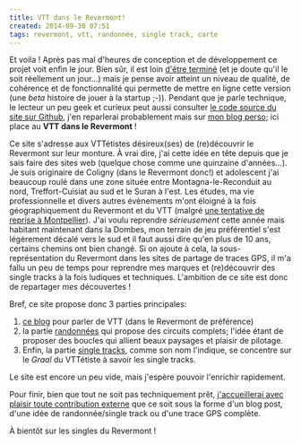 ```yaml
---
title: VTT dans le Revermont!
created: 2014-09-30 07:51
tags: revermont, vtt, randonnée, single track, carte
---
```


Et voila&nbsp;! Après pas mal d'heures de conception et de développement ce
projet voit enfin le jour. Bien sûr, il est loin [d'être
terminé](https://github.com/dpobel/revermont.bike/issues) (et je doute qu'il le
soit réellement un jour...) mais je pense avoir atteint un niveau de qualité,
de cohérence et de fonctionnalité qui permette de mettre en ligne cette version
(une *beta* histoire de jouer à la startup ;-)). Pendant que je parle
technique, le lecteur un peu geek et curieux peut aussi consulter [le code
source du site sur Github](https://github.com/dpobel/revermont.bike/), j'en
reparlerai probablement mais sur [mon blog perso](http://damien.pobel.fr); ici
place au **VTT dans le Revermont**&nbsp;!

Ce site s'adresse aux VTTétistes désireux(ses) de (re)découvrir le Revermont sur leur
monture. À vrai dire, j'ai cette idée en tête depuis que je sais faire des sites
web (quelque chose comme une quinzaine d'années...). Je suis originaire de
Coligny (dans le Revermont donc!) et adolescent j'ai beaucoup roulé dans une
zone située entre Montagna-le-Reconduit au nord, Treffort-Cuisiat au sud et le
Suran à l'est. Les études, ma vie professionnelle et divers autres évènements
m'ont éloigné à la fois géographiquement du Revermont et du VTT (malgré [une
tentative de reprise à
Montpellier](http://damien.pobel.fr/post/vtt-autour-de-montpellier-avec-philovelo)).
J'ai voulu reprendre *sérieusement* cette année mais habitant maintenant dans la
Dombes, mon terrain de jeu préférentiel s'est légèrement décalé vers le sud et il
faut aussi dire qu'en plus de 10 ans, certains chemins ont bien changé. Si on
ajoute à cela, la sous-représentation du Revermont dans les sites de partage de
traces GPS, il m'a fallu un peu de temps pour reprendre mes marques et
(re)découvrir des single tracks à la fois ludiques et techniques. L'ambition de
ce site est donc de repartager *mes* découvertes&nbsp;!

Bref, ce site propose donc 3 parties principales:

1. [ce blog](/posts/) pour parler de VTT (dans le Revermont de préférence)
2. la partie [randonnées](/randonnees/) qui propose des circuits complets;
   l'idée étant de proposer des boucles qui allient beaux paysages et plaisir de
   pilotage.
3. Enfin, la partie [single tracks](/single-tracks/), comme son nom l'indique,
   se concentre sur le *Graal* du VTTétiste à savoir les single tracks.

Le site est encore un peu vide, mais j'espère pouvoir l'enrichir rapidement.

Pour finir, bien que tout ne soit pas techniquement prêt, [j'accueillerai avec
plaisir toute contribution externe](/contact/) que ce soit sous la forme d'un
blog post, d'une idée de randonnée/single track ou d'une trace GPS complète.

À bientôt sur les singles du Revermont&nbsp;!
